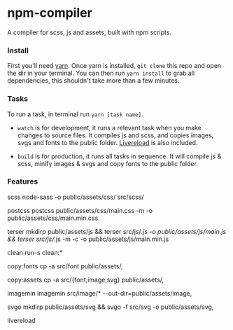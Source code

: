 # npm-compiler

A compiler for scss, js and assets, built with npm scripts.

### Install

First you'll need [yarn](https://yarnpkg.com/). Once yarn is installed, `git clone` this repo and open the dir in your terminal. You can then run `yarn install` to grab all dependencies, this shouldn't take more than a few minutes.

### Tasks

To run a task, in terminal run `yarn [task name]`.

- `watch` is for development, it runs a relevant task when you make changes to source files. It compiles js and scss, and copies images, svgs and fonts to the public folder. [Livereload](https://www.npmjs.com/package/livereload) is also included.

- `build` is for production, it runs all tasks in sequence. It will compile js & scss, minify images & svgs and copy fonts to the public folder.

### Features

scss
node-sass -o public/assets/css/ src/scss/

postcss
postcss public/assets/css/main.css -m -o public/assets/css/main.min.css

terser
mkdirp public/assets/js && terser src/js/_.js -o public/assets/js/main.js && terser src/js/_.js -m -c -o public/assets/js/main.min.js

clean
run-s clean:\*

copy:fonts
cp -a src/font public/assets/,

copy:assets
cp -a src/{font,image,svg} public/assets/,

imagemin
imagemin src/image/\* --out-dir=public/assets/image,

svgo
mkdirp public/assets/svg && svgo -f src/svg -o public/assets/svg,

livereload
